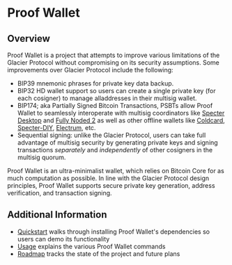 # Proof Wallet

## Overview
Proof Wallet is a project that attempts to improve various limitations of the Glacier Protocol without compromising on its security assumptions. Some improvements over Glacier Protocol include the following:
* BIP39 mnemonic phrases for private key data backup.
* BIP32 HD wallet support so users can create a single private key (for each cosigner) to manage alladdresses in their multisig wallet.
* BIP174; aka Partially Signed Bitcoin Transactions, PSBTs allow Proof Wallet to seamlessly interoperate with multisig coordinators like [Specter Desktop](https://github.com/cryptoadvance/specter-desktop) and [Fully Noded 2](https://github.com/BlockchainCommons/FullyNoded-2) as well as other offline wallets like [Coldcard](https://github.com/Coldcard/firmware), [Specter-DIY](https://github.com/cryptoadvance/specter-diy), [Electrum](https://github.com/spesmilo/electrum), etc.
* Sequential signing: unlike the Glacier Protocol, users can take full advantage of multisig security by generating private keys and signing transactions _separately_ and _independently_ of other cosigners in the multisig quorum.

Proof Wallet is an ultra-minimalist wallet, which relies on Bitcoin Core for as much computation as possible. In line with the Glacier Protocol design principles, Proof Wallet supports secure private key generation, address verification, and transaction signing.

## Additional Information
* [Quickstart](doc/quickstart.md) walks through installing Proof Wallet's dependencies so users can demo its functionality
* [Usage](doc/usage.md) explains the various Proof Wallet commands
* [Roadmap](doc/roadmap.md) tracks the state of the project and future plans
